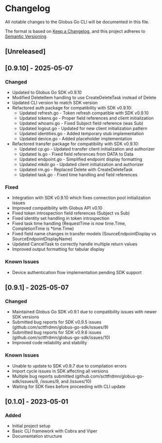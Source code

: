 # Changelog

All notable changes to the Globus Go CLI will be documented in this file.

The format is based on [Keep a Changelog](https://keepachangelog.com/en/1.0.0/),
and this project adheres to [Semantic Versioning](https://semver.org/spec/v2.0.0.html).

## [Unreleased]

## [0.9.10] - 2025-05-07

### Changed
- Updated to Globus Go SDK v0.9.10
- Modified DeleteItem handling to use CreateDeleteTask instead of Delete
- Updated CLI version to match SDK version
- Refactored auth package for compatibility with SDK v0.9.10:
  - Updated refresh.go - Token refresh compatible with SDK v0.9.10
  - Updated tokens.go - Proper field references and client initialization
  - Updated whoami.go - Fixed Subject field reference (was Sub)
  - Updated logout.go - Updated for new client initialization pattern
  - Updated identities.go - Added temporary stub implementation
  - Updated device.go - Added placeholder implementation
- Refactored transfer package for compatibility with SDK v0.9.10:
  - Updated cp.go - Updated transfer client initialization and authorizer
  - Updated ls.go - Fixed field references from DATA to Data 
  - Updated endpoint.go - Simplified endpoint display formatting
  - Updated mkdir.go - Updated client initialization and authorizer
  - Updated rm.go - Replaced Delete with CreateDeleteTask
  - Updated task.go - Fixed time handling and field references

### Fixed
- Integration with SDK v0.9.10 which fixes connection pool initialization issues
- Improved compatibility with Globus API v0.10
- Fixed token introspection field references (Subject vs Sub)
- Fixed identity set handling in token introspection
- Fixed task time handling (RequestTime is now time.Time, CompletionTime is *time.Time)
- Fixed field name changes in transfer models (SourceEndpointDisplay vs SourceEndpointDisplayName)
- Updated CancelTask to correctly handle multiple return values
- Improved output formatting for tabular display

### Known Issues
- Device authentication flow implementation pending SDK support

## [0.9.1] - 2025-05-07

### Changed
- Maintained Globus Go SDK v0.9.1 due to compatibility issues with newer SDK versions
- Submitted bug reports for SDK v0.9.5 issues (github.com/scttfrdmn/globus-go-sdk/issues/9)
- Submitted bug reports for SDK v0.9.6 issues (github.com/scttfrdmn/globus-go-sdk/issues/10)
- Improved code reliability and stability

### Known Issues
- Unable to update to SDK v0.9.7 due to compilation errors
- Import cycle issues in SDK affecting all versions
- Multiple bug reports submitted (github.com/scttfrdmn/globus-go-sdk/issues/8, /issues/9, and /issues/10)
- Waiting for SDK fixes before proceeding with CLI update

## [0.1.0] - 2023-05-01

### Added
- Initial project setup
- Basic CLI framework with Cobra and Viper
- Documentation structure